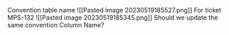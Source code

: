 Convention table name
![[Pasted image 20230519185527.png]]
For ticket MPS-132 
![[Pasted image 20230519185345.png]]
Should we update the same convention Column Name?